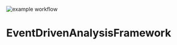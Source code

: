 ![example workflow](https://github.com/ArjenVLD/EventDrivenAnalysisFramework/blob/main/.github/workflows/build.yml/badge.svg)


# EventDrivenAnalysisFramework
